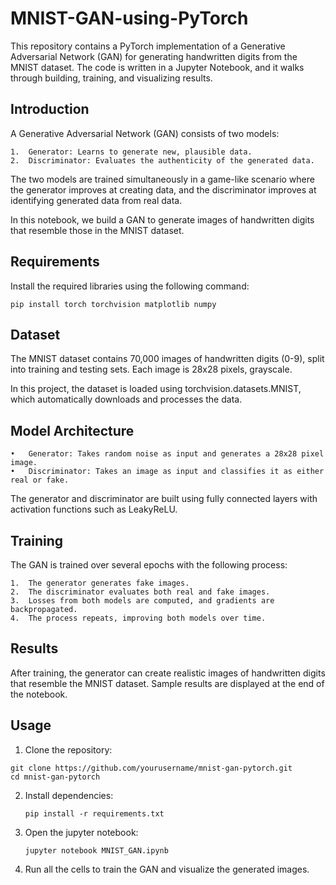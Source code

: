 # MNIST-GAN-using-PyTorch
This repository contains a PyTorch implementation of a Generative Adversarial Network (GAN) for generating handwritten digits from the MNIST dataset. The code is written in a Jupyter Notebook, and it walks through building, training, and visualizing results.

## Introduction

A Generative Adversarial Network (GAN) consists of two models:

	1.	Generator: Learns to generate new, plausible data.
	2.	Discriminator: Evaluates the authenticity of the generated data.

The two models are trained simultaneously in a game-like scenario where the generator improves at creating data, and the discriminator improves at identifying generated data from real data.

In this notebook, we build a GAN to generate images of handwritten digits that resemble those in the MNIST dataset.

## Requirements

Install the required libraries using the following command:
```
pip install torch torchvision matplotlib numpy
```

## Dataset

The MNIST dataset contains 70,000 images of handwritten digits (0-9), split into training and testing sets. Each image is 28x28 pixels, grayscale.

In this project, the dataset is loaded using torchvision.datasets.MNIST, which automatically downloads and processes the data.

## Model Architecture

	•	Generator: Takes random noise as input and generates a 28x28 pixel image.
	•	Discriminator: Takes an image as input and classifies it as either real or fake.

The generator and discriminator are built using fully connected layers with activation functions such as LeakyReLU.


## Training

The GAN is trained over several epochs with the following process:

	1.	The generator generates fake images.
	2.	The discriminator evaluates both real and fake images.
	3.	Losses from both models are computed, and gradients are backpropagated.
	4.	The process repeats, improving both models over time.

## Results

After training, the generator can create realistic images of handwritten digits that resemble the MNIST dataset. Sample results are displayed at the end of the notebook.


## Usage
 1. Clone the repository:
```
git clone https://github.com/yourusername/mnist-gan-pytorch.git
cd mnist-gan-pytorch

```
2. Install dependencies:
   ```
   pip install -r requirements.txt
   ```
3. Open the jupyter notebook:
   ```
   jupyter notebook MNIST_GAN.ipynb
   ```
4.	Run all the cells to train the GAN and visualize the generated images.


 
